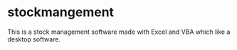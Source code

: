 # stockmangement

This is a stock management software made with Excel and VBA which like a desktop software.
